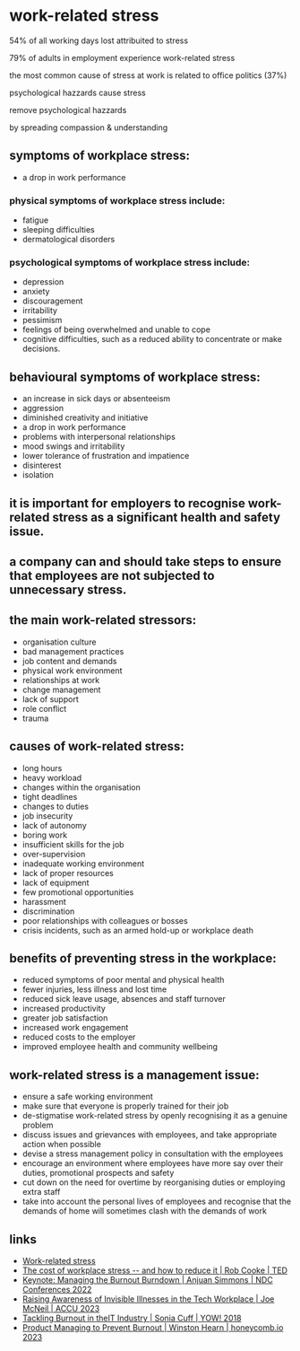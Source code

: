 # work-related stress

54% of all working days lost attribuited to stress

79% of adults in employment experience work-related stress

the most common cause of stress at work is related to office politics (37%)

psychological hazzards cause stress

remove psychological hazzards

by spreading compassion & understanding


## symptoms of workplace stress:
* a drop in work performance

### physical symptoms of workplace stress include:
* fatigue
* sleeping difficulties
* dermatological disorders

### psychological symptoms of workplace stress include:
* depression
* anxiety
* discouragement
* irritability
* pessimism
* feelings of being overwhelmed and unable to cope
* cognitive difficulties, such as a reduced ability to concentrate or make decisions.


## behavioural symptoms of workplace stress:
* an increase in sick days or absenteeism
* aggression
* diminished creativity and initiative
* a drop in work performance
* problems with interpersonal relationships
* mood swings and irritability
* lower tolerance of frustration and impatience
* disinterest
* isolation


## it is important for employers to recognise work-related stress as a significant health and safety issue.


## a company can and should take steps to ensure that employees are not subjected to unnecessary stress.


## the main work-related stressors:
* organisation culture
* bad management practices
* job content and demands
* physical work environment
* relationships at work
* change management
* lack of support
* role conflict
* trauma


## causes of work-related stress:
* long hours
* heavy workload
* changes within the organisation
* tight deadlines
* changes to duties
* job insecurity
* lack of autonomy
* boring work
* insufficient skills for the job
* over-supervision
* inadequate working environment
* lack of proper resources
* lack of equipment
* few promotional opportunities
* harassment
* discrimination
* poor relationships with colleagues or bosses
* crisis incidents, such as an armed hold-up or workplace death


## benefits of preventing stress in the workplace:
* reduced symptoms of poor mental and physical health
* fewer injuries, less illness and lost time
* reduced sick leave usage, absences and staff turnover
* increased productivity
* greater job satisfaction
* increased work engagement
* reduced costs to the employer
* improved employee health and community wellbeing


## work-related stress is a management issue:
* ensure a safe working environment
* make sure that everyone is properly trained for their job
* de-stigmatise work-related stress by openly recognising it as a genuine problem
* discuss issues and grievances with employees, and take appropriate action when possible
* devise a stress management policy in consultation with the employees
* encourage an environment where employees have more say over their duties, promotional prospects and safety
* cut down on the need for overtime by reorganising duties or employing extra staff
* take into account the personal lives of employees and recognise that the demands of home will sometimes clash with the demands of work


## links
* [Work-related stress](https://www.betterhealth.vic.gov.au/health/healthyliving/work-related-stress)
* [The cost of workplace stress -- and how to reduce it | Rob Cooke | TED](https://www.youtube.com/watch?v=QE8kNh52EeU)
* [Keynote: Managing the Burnout Burndown | Anjuan Simmons | NDC Conferences 2022](https://www.youtube.com/watch?v=yl41A7UVrPE)
* [Raising Awareness of Invisible Illnesses in the Tech Workplace | Joe McNeil | ACCU 2023](https://www.youtube.com/watch?v=CXX3LWeXuv8)
* [Tackling Burnout in theIT Industry | Sonia Cuff | YOW! 2018](https://www.youtube.com/watch?v=p43v3Xi2OAk)
* [Product Managing to Prevent Burnout | Winston Hearn | honeycomb.io 2023](https://www.honeycomb.io/blog/product-managing-prevent-burnout)

